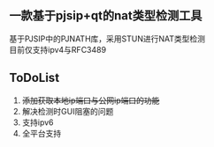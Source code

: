 ## 一款基于pjsip+qt的nat类型检测工具  
基于PJSIP中的PJNATH库，采用STUN进行NAT类型检测  
目前仅支持ipv4与RFC3489

## ToDoList  
1. ~~添加获取本地ip端口与公网ip端口的功能~~
2. 解决检测时GUI阻塞的问题  
3. 支持ipv6
4. 全平台支持
